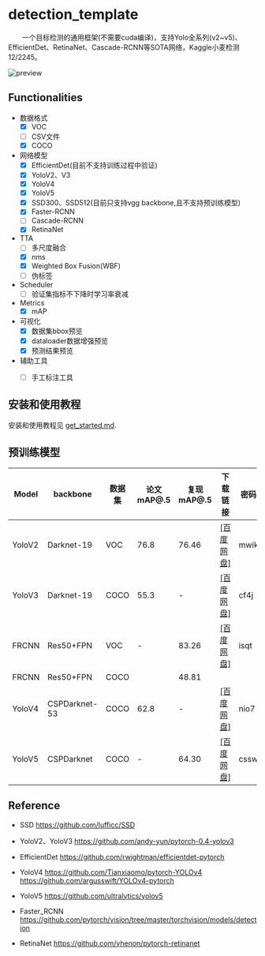 # detection_template

　　一个目标检测的通用框架(不需要cuda编译)，支持Yolo全系列(v2~v5)、EfficientDet、RetinaNet、Cascade-RCNN等SOTA网络，Kaggle小麦检测12/2245。

![preview](http://www.xyu.ink/wp-content/uploads/2020/10/COCO2.png)

## Functionalities

- 数据格式
  - [x] VOC
  - [ ] CSV文件
  - [x] COCO

- 网络模型
  - [x] EfficientDet(目前不支持训练过程中验证)
  - [x] YoloV2、V3  
  - [x] YoloV4  
  - [x] YoloV5  
  - [x] SSD300、SSD512(目前只支持vgg backbone,且不支持预训练模型)
  - [x] Faster-RCNN
  - [ ] Cascade-RCNN
  - [x] RetinaNet
  
- TTA
  - [ ] 多尺度融合
  - [x] nms
  - [x] Weighted Box Fusion(WBF)
  - [ ] 伪标签

- Scheduler
  - [ ] 验证集指标不下降时学习率衰减

- Metrics
  - [x] mAP

- 可视化
  - [x] 数据集bbox预览
  - [x] dataloader数据增强预览
  - [x] 预测结果预览

- 辅助工具
  - [ ] 手工标注工具


## 安装和使用教程

安装和使用教程见 [get_started.md](https://github.com/misads/detection_template/blob/master/get_started.md).



## 预训练模型

| Model | backbone | 数据集 | 论文mAP@.5 | 复现mAP@.5 | 下载链接 | 密码 | sha256 | 
| ----- | ------ | -------- | ---------- | -------- | ----- | ----- | ----- |
| YoloV2 | Darknet-19 | VOC |76.8|76.46|   [[百度网盘]](https://pan.baidu.com/s/1UyWGG1kn5h1l_FHP3idurw)| mwik | 5d29a34b |
| YoloV3 | Darknet-19 | COCO |55.3|-| [[百度网盘]](https://pan.baidu.com/s/1SxmjpgCbwAEyRtwLNhG3xQ) | cf4j | 943b926a|
| FRCNN | Res50+FPN | VOC | - |83.26 |  [[百度网盘]](https://pan.baidu.com/s/17NDNGeVRYxCG0vWqgaFDxQ) | isqt | 3d5c3b15 |
| FRCNN | Res50+FPN |  COCO |  |48.81|  |  |  |
| YoloV4 | CSPDarknet-53 | COCO| 62.8 | - | [[百度网盘]](https://pan.baidu.com/s/1keDDPyMvpX11jnXbJsoTrg) | nio7 | 797dc954 |
| YoloV5 | CSPDarknet | COCO | - |  64.30 | [[百度网盘]](https://pan.baidu.com/s/1j45qGCEu5_Tl0BlDF8ixnw) | cssw | 8e54a2e8 |

## Reference

- SSD <https://github.com/lufficc/SSD>
  
- YoloV2、YoloV3 <https://github.com/andy-yun/pytorch-0.4-yolov3>

- EfficientDet <https://github.com/rwightman/efficientdet-pytorch>

- YoloV4 <https://github.com/Tianxiaomo/pytorch-YOLOv4> <https://github.com/argusswift/YOLOv4-pytorch>

- YoloV5 <https://github.com/ultralytics/yolov5>

- Faster_RCNN <https://github.com/pytorch/vision/tree/master/torchvision/models/detection>

- RetinaNet <https://github.com/yhenon/pytorch-retinanet>
